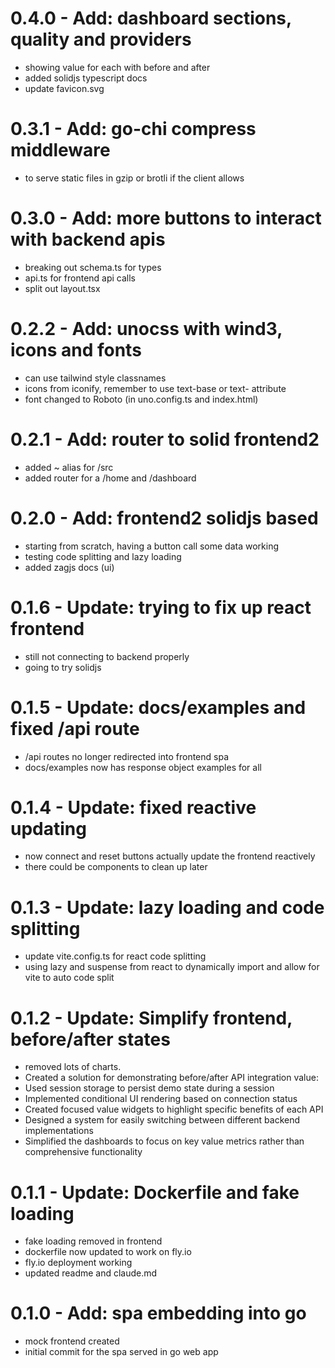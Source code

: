 # 0.4.0 - Add: dashboard sections, quality and providers
- showing value for each with before and after
- added solidjs typescript docs
- update favicon.svg

# 0.3.1 - Add: go-chi compress middleware
- to serve static files in gzip or brotli if the client allows

# 0.3.0 - Add: more buttons to interact with backend apis
- breaking out schema.ts for types
- api.ts for frontend api calls
- split out layout.tsx

# 0.2.2 - Add: unocss with wind3, icons and fonts
- can use tailwind style classnames
- icons from iconify, remember to use text-base or text- attribute
- font changed to Roboto (in uno.config.ts and index.html)

# 0.2.1 - Add: router to solid frontend2
- added ~ alias for /src
- added router for a /home and /dashboard

# 0.2.0 - Add: frontend2 solidjs based
- starting from scratch, having a button call some data working
- testing code splitting and lazy loading
- added zagjs docs (ui)

# 0.1.6 - Update: trying to fix up react frontend
- still not connecting to backend properly
- going to try solidjs

# 0.1.5 - Update: docs/examples and fixed /api route
- /api routes no longer redirected into frontend spa
- docs/examples now has response object examples for all

# 0.1.4 - Update: fixed reactive updating
- now connect and reset buttons actually update the frontend reactively
- there could be components to clean up later

# 0.1.3 - Update: lazy loading and code splitting
- update vite.config.ts for react code splitting
- using lazy and suspense from react to dynamically import and allow for vite to auto code split

# 0.1.2 - Update: Simplify frontend, before/after states
- removed lots of charts.
- Created a solution for demonstrating before/after API integration value:
- Used session storage to persist demo state during a session
- Implemented conditional UI rendering based on connection status
- Created focused value widgets to highlight specific benefits of each API
- Designed a system for easily switching between different backend implementations
- Simplified the dashboards to focus on key value metrics rather than comprehensive functionality

# 0.1.1 - Update: Dockerfile and fake loading
- fake loading removed in frontend
- dockerfile now updated to work on fly.io
- fly.io deployment working
- updated readme and claude.md

# 0.1.0 - Add: spa embedding into go
- mock frontend created
- initial commit for the spa served in go web app
